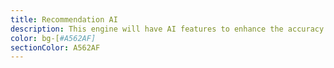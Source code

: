 ```yaml
---
title: Recommendation AI
description: This engine will have AI features to enhance the accuracy and variety of contents according to user preference.
color: bg-[#A562AF]
sectionColor: A562AF
---
```



